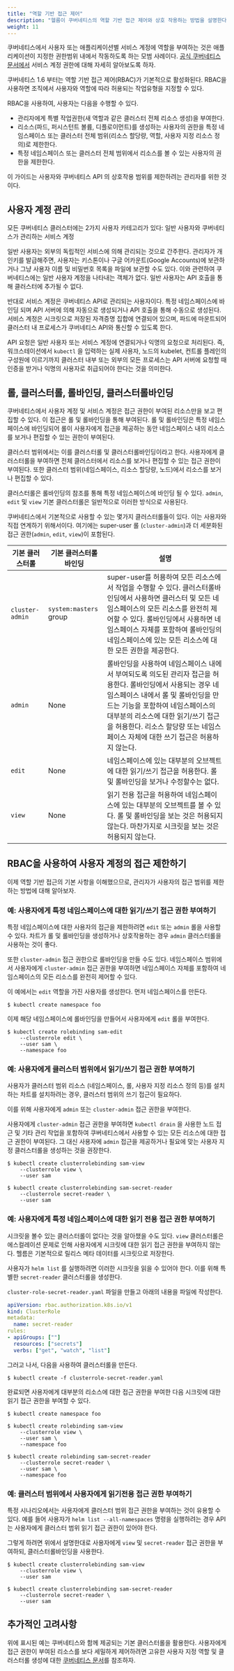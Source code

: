 ```yaml
---
title: "역할 기반 접근 제어"
description: "헬름이 쿠버네티스의 역할 기반 접근 제어와 상호 작용하는 방법을 설명한다."
weight: 11
---
```


쿠버네티스에서 사용자 또는 애플리케이션별 서비스 계정에 
역할을 부여하는 것은 애플리케이션이 지정한 권한범위 내에서 작동하도록 
하는 모범 사례이다. [공식 쿠버네티스 
문서에서](https://kubernetes.io/docs/admin/authorization/rbac/#service-account-permissions) 서비스 계정 권한에 대해 
자세히 알아보도록 하자.

쿠버네티스 1.6 부터는 역할 기반 접근 제어(RBAC)가 기본적으로 활성화된다.
RBAC을 사용하면 조직에서 사용자와 역할에 따라 허용되는
작업유형을 지정할 수 있다.

RBAC을 사용하여, 사용자는 다음을 수행할 수 있다.

- 관리자에게 특별 작업권한(새 역할과 같은 클러스터 전체 리소스 생성)을 
  부여한다.
- 리소스(파드, 퍼시스턴트 볼륨, 
  디플로이먼트)를 생성하는 사용자의 권한을 특정 네임스페이스 또는 클러스터 전체 범위(리소스 
  할당량, 역할, 사용자 지정 리소스 정의)로 제한한다.
- 특정 네임스페이스 또는 클러스터 전체 범위에서 리소스를 볼 수 있는 사용자의
  권한을 제한한다.

이 가이드는 사용자와 쿠버네티스 API 의 상호작용 범위를 제한하려는
관리자를 위한 것이다.

## 사용자 계정 관리

모든 쿠버네티스 클러스터에는 2가지 사용자 카테고리가 있다: 일반 사용자와 쿠버네티스가 관리하는
서비스 계정

일반 사용자는 외부의 독립적인 서비스에 의해 관리되는 것으로 간주한다. 관리자가 개인키를 
발급해주면, 사용자는 키스톤이나 구글 어카운트(Google Accounts)에 보관하거나 그냥
사용자 이름 및 비밀번호 목록을 파일에 보관할 수도 있다. 이와 관련하여 쿠버네티스에는 
일반 사용자 계정을 나타내는 객체가 없다. 일반 사용자는 
API 호출을 통해 클러스터에 추가될 수 없다.

반대로 서비스 계정은 쿠버네티스 API로 관리되는 사용자이다. 특정 
네임스페이스에 바인딩 되며 API 서버에 의해 자동으로 생성되거나 
API 호출을 통해 수동으로 생성된다. 서비스 계정은 시크릿으로 
저장된 자격증명 집합에 연결되어 있으며, 파드에 마운트되어 클러스터 
내 프로세스가 쿠버네티스 API와 통신할 수 있도록 한다.

API 요청은 일반 사용자 또는 서비스 계정에 연결되거나 
익명의 요청으로 처리된다. 즉, 워크스테이션에서 `kubectl` 을 
입력하는 실제 사용자, 노드의 kubelet, 컨트롤 플레인의 구성원에 
이르기까지 클러스터 내부 또는 외부의 모든 프로세스는 API 서버에 요청할 때 
인증을 받거나 익명의 사용자로 취급되어야 한다는 것을 의미한다. 

## 롤, 클러스터롤, 롤바인딩, 클러스터롤바인딩

쿠버네티스에서 사용자 계정 및 서비스 계정은 
접근 권한이 부여된 리소스만을 보고 편집할 수 있다. 
이 접근은 롤 및 롤바인딩을 통해 부여된다. 롤 및 롤바인딩은 
특정 네임스페이스에 바인딩되어 롤이 사용자에게 접근을 제공하는 
동안 네임스페이스 내의 리소스를 보거나 편집할 수 있는 권한이 부여된다.

클러스터 범위에서는 이를 클러스터롤 및 클러스터롤바인딩이라고 한다. 
사용자에게 클러스터롤을 부여하면 전체 클러스터에서 리소스를 보거나 
편집할 수 있는 접근 권한이 부여된다. 또한 클러스터 범위(네임스페이스, 
리소스 할당량, 노드)에서 리소스를 보거나 편집할 수 있다.

클러스터롤은 롤바인딩의 참조를 통해 특정 네임스페이스에 바인딩 
될 수 있다. `admin`, `edit` 및 `view` 기본 클러스터롤은 
일반적으로 이러한 방식으로 사용된다.

쿠버네티스에서 기본적으로 사용할 수 있는 몇가지 클러스터롤들이 있다. 이는 
사용자와 직접 연계하기 위해서이다. 여기에는 super-user 롤 
(`cluster-admin`)과 더 세분화된 접근 권한(`admin`, `edit`, 
`view`)이 포함된다.

| 기본 클러스터롤           | 기본 클러스터롤바인딩              | 설명
|---------------------|----------------------------|-------------
| `cluster-admin`     | `system:masters` group     | super-user를 허용하여 모든 리소스에서 작업을 수행할 수 있다. 클러스터롤바인딩에서 사용하면 클러스터 및 모든 네임스페이스의 모든 리소스를 완전히 제어할 수 있다. 롤바인딩에서 사용하면 네임스페이스 자체를 포함하여 롤바인딩의 네임스페이스에 있는 모든 리소스에 대한 모든 권한을 제공한다.
| `admin`             | None                       | 롤바인딩을 사용하여 네임스페이스 내에서 부여되도록 의도된 관리자 접근을 허용한다. 롤바인딩에서 사용되는 경우 네임스페이스 내에서 롤 및 롤바인딩을 만드는 기능을 포함하여 네임스페이스의 대부분의 리소스에 대한 읽기/쓰기 접근을 허용한다. 리소스 할당량 또는 네임스페이스 자체에 대한 쓰기 접근은 허용하지 않는다.
| `edit`              | None                       | 네임스페이스에 있는 대부분의 오브젝트에 대한 읽기/쓰기 접근을 허용한다. 롤 및 롤바인딩을 보거나 수정할수는 없다.
| `view`              | None                       | 읽기 전용 접근을 허용하여 네임스페이스에 있는 대부분의 오브젝트를 볼 수 있다. 롤 및 롤바인딩을 보는 것은 허용되지 않는다. 마찬가지로 시크릿을 보는 것은 허용되지 않는다.

## RBAC을 사용하여 사용자 계정의 접근 제한하기

이제 역할 기반 접근의 기본 사항을 이해했으므로, 관리자가 사용자의 접근 범위를
제한하는 방법에 대해 알아보자.

### 예: 사용자에게 특정 네임스페이스에 대한 읽기/쓰기 접근 권한 부여하기

특정 네임스페이스에 대한 사용자의 접근을 제한하려면 `edit` 또는 `admin` 
롤을 사용할 수 있다. 차트가 롤 및 롤바인딩을 생성하거나 상호작용하는 경우 
`admin` 클러스터롤을 사용하는 것이 좋다.

또한 `cluster-admin` 접근 권한으로 롤바인딩을 만들 수도 있다. 
네임스페이스 범위에서 사용자에게 `cluster-admin` 접근 권한을 부여하면 
네임스페이스 자체를 포함하여 네임스페이스의 모든 리소스를 완전히 제어할 수 있다.

이 예에서는 `edit` 역할을 가진 사용자를 생성한다. 먼저 네임스페이스를
만든다.

```console
$ kubectl create namespace foo
```

이제 해당 네임스페이스에 롤바인딩을 만들어서 사용자에게 `edit` 롤을 부여한다.

```console
$ kubectl create rolebinding sam-edit
    --clusterrole edit \​
    --user sam \​
    --namespace foo
```

### 예: 사용자에게 클러스터 범위에서 읽기/쓰기 접근 권한 부여하기

사용자가 클러스터 범위 리소스
(네임스페이스, 롤, 사용자 지정 리소스 정의 등)를 
설치하는 차트를 설치하려는 경우, 클러스터 범위의 쓰기 접근이 필요하다.

이를 위해 사용자에게 `admin` 또는 `cluster-admin` 접근 권한을 부여한다.

사용자에게 `cluster-admin` 접근 권한을 부여하면 
`kubectl drain` 을 사용한 노드 접근 및 기타 관리 작업을 
포함하여 쿠버네티스에서 사용할 수 있는 모든 리소스에 대한 접근 권한이 
부여된다. 그 대신 사용자에 `admin` 접근을 제공하거나 필요에 
맞는 사용자 지정 클러스터롤을 생성하는 것을 권장한다.

```console
$ kubectl create clusterrolebinding sam-view
    --clusterrole view \​
    --user sam

$ kubectl create clusterrolebinding sam-secret-reader
    --clusterrole secret-reader \​
    --user sam
```

### 예: 사용자에게 특정 네임스페이스에 대한 읽기 전용 접근 권한 부여하기

시크릿을 볼수 있는 클러스터롤이 없다는 것을 알아챘을 수도 있다. 
`view` 클러스터롤은 에스컬레이션 문제로 인해 사용자에게 시크릿에 
대한 읽기 접근 권한을 부여하지 않는다. 헬름은 기본적으로 릴리스 메타 데이터를 시크릿으로 저장한다.

사용자가 `helm list` 를 실행하려면 이러한 시크릿을 읽을 수 있어야 한다. 이를 위해
특별한 `secret-reader` 클러스터롤을 생성한다.

`cluster-role-secret-reader.yaml` 파일을 만들고 아래의 
내용을 파일에 작성한다.

```yaml
apiVersion: rbac.authorization.k8s.io/v1​
kind: ClusterRole​
metadata:​
  name: secret-reader​
rules:​
- apiGroups: [""]​
  resources: ["secrets"]​
  verbs: ["get", "watch", "list"]
```

그러고 나서, 다음을 사용하여 클러스터롤을 만든다.

```console
$ kubectl create -f clusterrole-secret-reader.yaml​
```

완료되면 사용자에게 대부분의 리소스에 대한 접근 권한을 부여한 다음 시크릿에 대한
읽기 접근 권한을 부여할 수 있다.

```console
$ kubectl create namespace foo

$ kubectl create rolebinding sam-view
    --clusterrole view \​
    --user sam \​
    --namespace foo

$ kubectl create rolebinding sam-secret-reader
    --clusterrole secret-reader \​
    --user sam \​
    --namespace foo
```

### 예: 클러스터 범위에서 사용자에게 읽기전용 접근 권한 부여하기

특정 시나리오에서는 사용자에게 클러스터 범위 접근 권한을 부여하는 것이 유용할 수 있다. 
예를 들어 사용자가 `helm list --all-namespaces` 명령을 
실행하려는 경우 API는 사용자에게 클러스터 범위 읽기 접근 권한이 있어야 한다.

그렇게 하려면 위에서 설명한대로 사용자에게 `view` 및 `secret-reader` 접근 권한을 
부여하되, 클러스터롤바인딩을 사용한다.

```console
$ kubectl create clusterrolebinding sam-view
    --clusterrole view \​
    --user sam

$ kubectl create clusterrolebinding sam-secret-reader
    --clusterrole secret-reader \​
    --user sam
```

## 추가적인 고려사항

위에 표시된 예는 쿠버네티스와 함께 제공되는 기본 클러스터롤을 
활용한다. 사용자에게 접근 권한이 부여된 리소스를 보다 세밀하게 
제어하려면 고유한 사용자 지정 역할 및 클러스터롤 생성에 대한 
[쿠버네티스 문서](https://kubernetes.io/docs/reference/access-authn-authz/rbac/)를 
참조하자.
